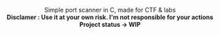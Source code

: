 <p align="center">
Simple port scanner in C, made for CTF & labs
<br>
<strong>Disclamer : Use it at your own risk. I'm not responsible for your actions</strong>
<strong>Project status -> WIP</strong>
</p>
